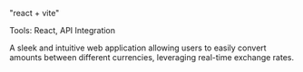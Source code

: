 "react + vite"


Tools: React, API Integration


A sleek and intuitive web application allowing users to easily convert amounts between different currencies, leveraging
real-time exchange rates.
